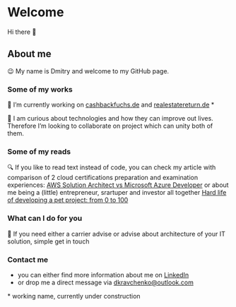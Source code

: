# Welcome

Hi there 👋

## About me
😉 My name is Dmitry and welcome to my GitHub page.

### Some of my works
🔭 I’m currently working on [cashbackfuchs.de](https://cashbackfuchs.de)  and  [realestatereturn.de](https://github.com/kravchenya/de_real_estate_return) * 

👯 I am curious about technologies and how they can improve out lives. Therefore I’m looking to collaborate on project which can unity both of them. 

### Some of my reads
🔍 If you like to read text instead of code, you can check my article with comparison of 2 cloud certifications preparation and examination experiences:  [AWS Solution Architect vs Microsoft Azure Developer](https://github.com/kravchenya/AWS_SAA-C01_vs_Azure_AZ-204/)  or about me being a (little) entrepreneur, srartuper and investor all together [Hard life of developing a pet project: from 0 to 100](https://github.com/kravchenya/AWS_SAA-C01_vs_Azure_AZ-204/) 

### What can I do for you
💬 If you need either a carrier advise or advise about architecture of your IT solution, simple get in touch
 
### Contact me
- you can either find more information about me on [LinkedIn](https://www.linkedin.com/in/dkravchenko/)
- or drop me a direct message via [dkravchenko@outlook.com](dkravchenko@outlook.com)

\* working name, currently under construction

<!--
**kravchenya/kravchenya** is a ✨ _special_ ✨ repository because its `README.md` (this file) appears on your GitHub profile.

Here are some ideas to get you started:

- 🔭 I’m currently working on ...
- 🌱 I’m currently learning ...
- 👯 I’m looking to collaborate on ...
- 🤔 I’m looking for help with ...
- 💬 Ask me about ...
- 📫 How to reach me: ...
- 😄 Pronouns: ...
- ⚡ Fun fact: ...
-->
